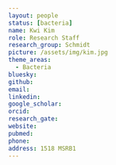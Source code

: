 ```yaml
---
layout: people
status: [bacteria]
name: Kwi Kim
role: Research Staff
research_group: Schmidt
picture: /assets/img/kim.jpg
theme_areas:
  - Bacteria
bluesky: 
github: 
email: 
linkedin:
google_scholar: 
orcid: 
research_gate: 
website: 
pubmed: 
phone: 
address: 1518 MSRB1
---
```

